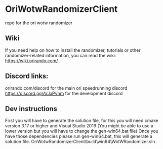 # OriWotwRandomizerClient
repo for the ori wotw randomizer

## Wiki
If you need help on how to install the randomizer, tutorials or other randomizer-related information, you can
read the wiki: https://wiki.orirando.com/

## Discord links:
orirando.com/discord for the main ori speedrunning discord
https://discord.gg/ArJxPvhm for the development discord

## Dev instructions
First you will have to generate the solution file, for this you will need cmake version 3.17 or higher
and Visual Studio 2019 (You might be able to use a lower version but you will have to change the gen-win64.bat file)
Once you have those dependencies please run gen-win64.bat, this will generate a solution file.
OriWotwRandomizerClient\build\win64\WotWRandomizer.sln
